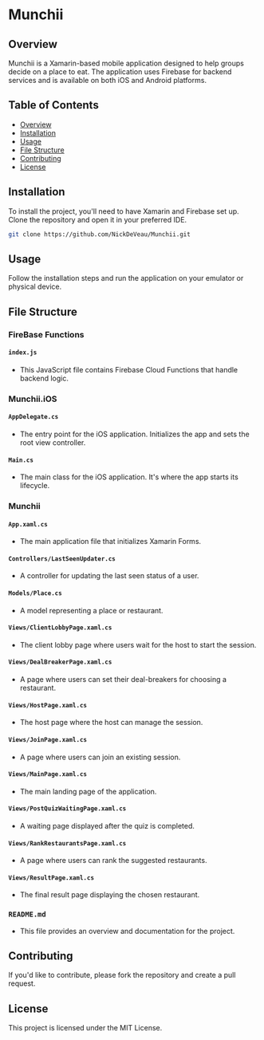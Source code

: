 # Munchii

## Overview

Munchii is a Xamarin-based mobile application designed to help groups decide on a place to eat. The application uses Firebase for backend services and is available on both iOS and Android platforms.

## Table of Contents

- [Overview](#overview)
- [Installation](#installation)
- [Usage](#usage)
- [File Structure](#file-structure)
- [Contributing](#contributing)
- [License](#license)

## Installation

To install the project, you'll need to have Xamarin and Firebase set up. Clone the repository and open it in your preferred IDE.

```bash
git clone https://github.com/NickDeVeau/Munchii.git
```

## Usage

Follow the installation steps and run the application on your emulator or physical device.

## File Structure

### FireBase Functions

#### `index.js`
- This JavaScript file contains Firebase Cloud Functions that handle backend logic.

### Munchii.iOS

#### `AppDelegate.cs`
- The entry point for the iOS application. Initializes the app and sets the root view controller.

#### `Main.cs`
- The main class for the iOS application. It's where the app starts its lifecycle.

### Munchii

#### `App.xaml.cs`
- The main application file that initializes Xamarin Forms.

#### `Controllers/LastSeenUpdater.cs`
- A controller for updating the last seen status of a user.

#### `Models/Place.cs`
- A model representing a place or restaurant.

#### `Views/ClientLobbyPage.xaml.cs`
- The client lobby page where users wait for the host to start the session.

#### `Views/DealBreakerPage.xaml.cs`
- A page where users can set their deal-breakers for choosing a restaurant.

#### `Views/HostPage.xaml.cs`
- The host page where the host can manage the session.

#### `Views/JoinPage.xaml.cs`
- A page where users can join an existing session.

#### `Views/MainPage.xaml.cs`
- The main landing page of the application.

#### `Views/PostQuizWaitingPage.xaml.cs`
- A waiting page displayed after the quiz is completed.

#### `Views/RankRestaurantsPage.xaml.cs`
- A page where users can rank the suggested restaurants.

#### `Views/ResultPage.xaml.cs`
- The final result page displaying the chosen restaurant.

### `README.md`
- This file provides an overview and documentation for the project.

## Contributing

If you'd like to contribute, please fork the repository and create a pull request.

## License

This project is licensed under the MIT License.